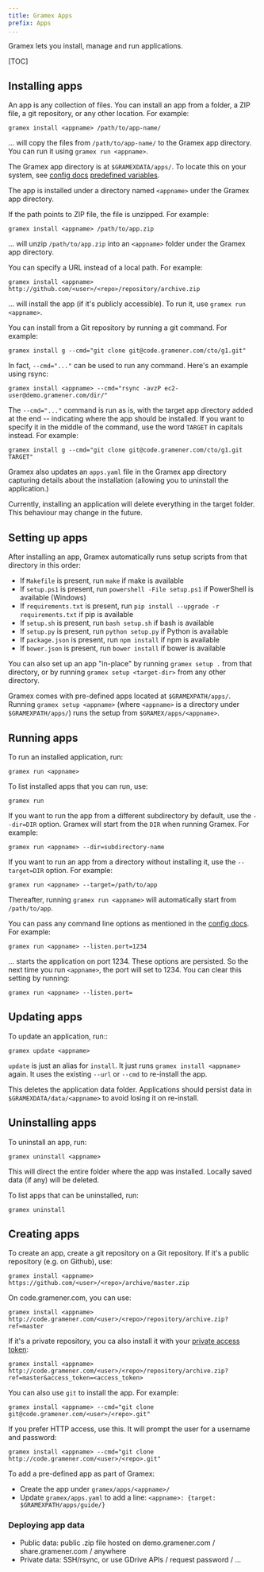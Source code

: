 ```yaml
---
title: Gramex Apps
prefix: Apps
...
```


Gramex lets you install, manage and run applications.

[TOC]

## Installing apps

An app is any collection of files. You can install an app from a folder, a ZIP file, a git repository, or any other location. For example:

```shell
gramex install <appname> /path/to/app-name/
```

... will copy the files from `/path/to/app-name/` to the Gramex app directory. You can run it using `gramex run <appname>`.

The Gramex app directory is at `$GRAMEXDATA/apps/`. To locate this on your system, see [config docs](../config/) [predefined variables](../config#predefined-variables).

The app is installed under a directory named `<appname>` under the Gramex app directory.

If the path points to ZIP file, the file is unzipped. For example:

```shell
gramex install <appname> /path/to/app.zip
```

... will unzip `/path/to/app.zip` into an `<appname>` folder under the Gramex app directory.

You can specify a URL instead of a local path. For example:

```shell
gramex install <appname> http://github.com/<user>/<repo>/repository/archive.zip
```

... will install the app (if it's publicly accessible). To run it, use `gramex run <appname>`.

You can install from a Git repository by running a git command. For example:

```shell
gramex install g --cmd="git clone git@code.gramener.com/cto/g1.git"
```

In fact, `--cmd="..."` can be used to run any command. Here's an example using rsync:

```shell
gramex install <appname> --cmd="rsync -avzP ec2-user@demo.gramener.com/dir/"
```

The `--cmd="..."` command is run as is, with the target app directory added at the end -- indicating where the app should be installed. If you want to specify it in the middle of the command, use the word `TARGET` in capitals instead. For example:

```shell
gramex install g --cmd="git clone git@code.gramener.com/cto/g1.git TARGET"
```

Gramex also updates an `apps.yaml` file in the Gramex app directory capturing details about the installation (allowing you to uninstall the application.)

Currently, installing an application will delete everything in the target folder. This behaviour may change in the future.

## Setting up apps

After installing an app, Gramex automatically runs setup scripts from that directory in this order:

- If `Makefile` is present, run `make` if make is available
- If `setup.ps1` is present, run `powershell -File setup.ps1` if PowerShell is available (Windows)
- If `requirements.txt` is present, run `pip install --upgrade -r requirements.txt` if pip is available
- If `setup.sh` is present, run `bash setup.sh` if bash is available
- If `setup.py` is present, run `python setup.py` if Python is available
- If `package.json` is present, run `npm install` if npm is available
- If `bower.json` is present, run `bower install` if bower is available

You can also set up an app "in-place" by running `gramex setup .` from that
directory, or by running `gramex setup <target-dir>` from any other directory.

Gramex comes with pre-defined apps located at `$GRAMEXPATH/apps/`. Running
`gramex setup <appname>` (where `<appname>` is a directory under
`$GRAMEXPATH/apps/`) runs the setup from `$GRAMEX/apps/<appname>`.

## Running apps

To run an installed application, run:

```shell
gramex run <appname>
```

To list installed apps that you can run, use:

```shell
gramex run
```

If you want to run the app from a different subdirectory by default, use the `--dir=DIR` option. Gramex will start from the `DIR` when running Gramex. For example:

```shell
gramex run <appname> --dir=subdirectory-name
```

If you want to run an app from a directory without installing it, use the `--target=DIR` option. For example:

```shell
gramex run <appname> --target=/path/to/app
```

Thereafter, running `gramex run <appname>` will automatically start from `/path/to/app`.

You can pass any command line options as mentioned in the [config docs](../config/#command-line). For example:

```shell
gramex run <appname> --listen.port=1234
```

... starts the application on port 1234. These options are persisted. So the next time you run `<appname>`, the port will set to 1234. You can clear this setting by running:

```shell
gramex run <appname> --listen.port=
```


## Updating apps

To update an application, run::

```shell
gramex update <appname>
```

`update` is just an alias for `install`. It just runs `gramex install <appname>`
again. It uses the existing `--url` or `--cmd` to re-install the app.

This deletes the application data folder. Applications should persist data in
`$GRAMEXDATA/data/<appname>` to avoid losing it on re-install.

## Uninstalling apps

To uninstall an app, run:

```shell
gramex uninstall <appname>
```

This will direct the entire folder where the app was installed. Locally saved data (if any) will be deleted.

To list apps that can be uninstalled, run:

```shell
gramex uninstall
```

## Creating apps

To create an app, create a git repository on a Git repository. If it's a public repository (e.g. on Github), use:

```shell
gramex install <appname> https://github.com/<user>/<repo>/archive/master.zip
```

On code.gramener.com, you can use:

```shell
gramex install <appname> http://code.gramener.com/<user>/<repo>/repository/archive.zip?ref=master
```

If it's a private repository, you ca also install it with your [private access token](http://code.gramener.com/profile/account):

```shell
gramex install <appname> http://code.gramener.com/<user>/<repo>/repository/archive.zip?ref=master&access_token=<access_token>
```

You can also use `git` to install the app. For example:

```shell
gramex install <appname> --cmd="git clone git@code.gramener.com/<user>/<repo>.git"
```

If you prefer HTTP access, use this. It will prompt the user for a username and password:

```shell
gramex install <appname> --cmd="git clone http://code.gramener.com/<user>/<repo>.git"
```

To add a pre-defined app as part of Gramex:

- Create the app under `gramex/apps/<appname>/`
- Update `gramex/apps.yaml` to add a line: `<appname>: {target: $GRAMEXPATH/apps/guide/}`

### Deploying app data

- Public data: public .zip file hosted on demo.gramener.com / share.gramener.com / anywhere
- Private data: SSH/rsync, or use GDrive APIs / request password / ...
